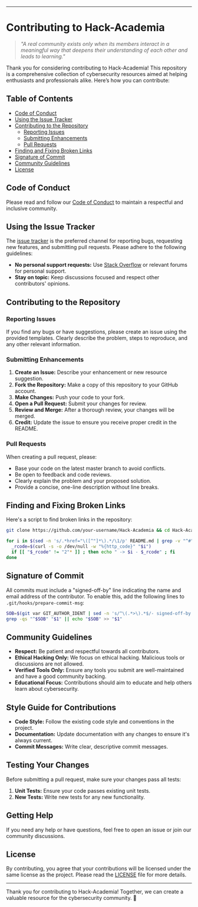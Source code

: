 
<!-----

# Contributing to Hack-Academia

> _"A real community exists only when its members interact in a meaningful way that deepens their understanding of each other and leads to learning."_

Thank you for considering contributing to Hack-Academia! This repository is a comprehensive collection of cybersecurity resources aimed at helping enthusiasts and professionals alike. Here’s how you can contribute:

## Using the Issue Tracker

The [issue tracker](https://github.com/Hunterdii/Hack-Academia/issues) is the preferred channel for reporting bugs, requesting new features, and submitting pull requests. Please adhere to the following guidelines:

- **No personal support requests:** Use [Stack Overflow](https://stackoverflow.com) or relevant forums for personal support.
- **Stay on topic:** Keep discussions focused and respect other contributors' opinions.

## Contributing to the Repository

### Reporting Issues

If you find any bugs or have suggestions, please create an issue using the provided templates. Clearly describe the problem, steps to reproduce, and any other relevant information.

### Submitting Enhancements

1. **Create an Issue:** Describe your enhancement or new resource suggestion.
2. **Fork the Repository:** Make a copy of this repository to your GitHub account.
3. **Make Changes:** Push your code to your fork.
4. **Open a Pull Request:** Submit your changes for review.
5. **Review and Merge:** After a thorough review, your changes will be merged.
6. **Credit:** Update the issue to ensure you receive proper credit in the README.

### Pull Requests

When creating a pull request, please:

- Base your code on the latest master branch to avoid conflicts.
- Be open to feedback and code reviews.
- Clearly explain the problem and your proposed solution.
- Provide a concise, one-line description without line breaks.

### Finding and Fixing Broken Links

Here's a script to find broken links in the repository:

```bash
git clone https://github.com/Hunterdii/Hack-Academia && cd Hack-Academia

for i in $(sed -n 's/.*href="\([^"]*\).*/\1/p' README.md | grep -v "^#") ; do
  _rcode=$(curl -s -o /dev/null -w "%{http_code}" "$i")
  if [[ "$_rcode" != "2"* ]] ; then echo " -> $i - $_rcode" ; fi
done
```

### Signature of Commit

All commits must include a "signed-off-by" line indicating the name and email address of the contributor. To enable this, add the following lines to `.git/hooks/prepare-commit-msg`:

```bash
SOB=$(git var GIT_AUTHOR_IDENT | sed -n 's/^\(.*>\).*$/- signed-off-by: \1/p')
grep -qs "^$SOB" "$1" || echo "$SOB" >> "$1"
```

## Community Guidelines

- **Respect:** Be patient and respectful towards all contributors.
- **Ethical Hacking Only:** We focus on ethical hacking. Malicious tools or discussions are not allowed.
- **Verified Tools Only:** Ensure any tools you submit are well-maintained and have a good community backing.

Thank you for contributing to Hack-Academia! Together, we can create a valuable resource for the cybersecurity community. 🎉

----->


---

# Contributing to Hack-Academia

> _"A real community exists only when its members interact in a meaningful way that deepens their understanding of each other and leads to learning."_

Thank you for considering contributing to Hack-Academia! This repository is a comprehensive collection of cybersecurity resources aimed at helping enthusiasts and professionals alike. Here’s how you can contribute:

## Table of Contents

- [Code of Conduct](#code-of-conduct)
- [Using the Issue Tracker](#using-the-issue-tracker)
- [Contributing to the Repository](#contributing-to-the-repository)
  - [Reporting Issues](#reporting-issues)
  - [Submitting Enhancements](#submitting-enhancements)
  - [Pull Requests](#pull-requests)
- [Finding and Fixing Broken Links](#finding-and-fixing-broken-links)
- [Signature of Commit](#signature-of-commit)
- [Community Guidelines](#community-guidelines)
- [License](#license)

## Code of Conduct

Please read and follow our [Code of Conduct](CODE_OF_CONDUCT.md) to maintain a respectful and inclusive community.

## Using the Issue Tracker

The [issue tracker](https://github.com/Hunterdii/Hack-Academia/issues) is the preferred channel for reporting bugs, requesting new features, and submitting pull requests. Please adhere to the following guidelines:

- **No personal support requests:** Use [Stack Overflow](https://stackoverflow.com) or relevant forums for personal support.
- **Stay on topic:** Keep discussions focused and respect other contributors' opinions.

## Contributing to the Repository

### Reporting Issues

If you find any bugs or have suggestions, please create an issue using the provided templates. Clearly describe the problem, steps to reproduce, and any other relevant information.

### Submitting Enhancements

1. **Create an Issue:** Describe your enhancement or new resource suggestion.
2. **Fork the Repository:** Make a copy of this repository to your GitHub account.
3. **Make Changes:** Push your code to your fork.
4. **Open a Pull Request:** Submit your changes for review.
5. **Review and Merge:** After a thorough review, your changes will be merged.
6. **Credit:** Update the issue to ensure you receive proper credit in the README.

### Pull Requests

When creating a pull request, please:

- Base your code on the latest master branch to avoid conflicts.
- Be open to feedback and code reviews.
- Clearly explain the problem and your proposed solution.
- Provide a concise, one-line description without line breaks.

## Finding and Fixing Broken Links

Here's a script to find broken links in the repository:

```bash
git clone https://github.com/your-username/Hack-Academia && cd Hack-Academia

for i in $(sed -n 's/.*href="\([^"]*\).*/\1/p' README.md | grep -v "^#") ; do
  _rcode=$(curl -s -o /dev/null -w "%{http_code}" "$i")
  if [[ "$_rcode" != "2"* ]] ; then echo " -> $i - $_rcode" ; fi
done
```

## Signature of Commit

All commits must include a "signed-off-by" line indicating the name and email address of the contributor. To enable this, add the following lines to `.git/hooks/prepare-commit-msg`:

```bash
SOB=$(git var GIT_AUTHOR_IDENT | sed -n 's/^\(.*>\).*$/- signed-off-by: \1/p')
grep -qs "^$SOB" "$1" || echo "$SOB" >> "$1"
```

## Community Guidelines

- **Respect:** Be patient and respectful towards all contributors.
- **Ethical Hacking Only:** We focus on ethical hacking. Malicious tools or discussions are not allowed.
- **Verified Tools Only:** Ensure any tools you submit are well-maintained and have a good community backing.
- **Educational Focus:** Contributions should aim to educate and help others learn about cybersecurity.

## Style Guide for Contributions

- **Code Style:** Follow the existing code style and conventions in the project.
- **Documentation:** Update documentation with any changes to ensure it's always current.
- **Commit Messages:** Write clear, descriptive commit messages.

## Testing Your Changes

Before submitting a pull request, make sure your changes pass all tests:

1. **Unit Tests:** Ensure your code passes existing unit tests.
2. **New Tests:** Write new tests for any new functionality.

## Getting Help

If you need any help or have questions, feel free to open an issue or join our community discussions.

## License

By contributing, you agree that your contributions will be licensed under the same license as the project. Please read the [LICENSE](LICENSE) file for more details.

---

Thank you for contributing to Hack-Academia! Together, we can create a valuable resource for the cybersecurity community. 🎉
